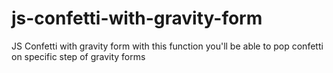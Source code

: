 # js-confetti-with-gravity-form
JS Confetti with gravity form
with this function you'll be able to pop confetti on specific step of gravity forms
